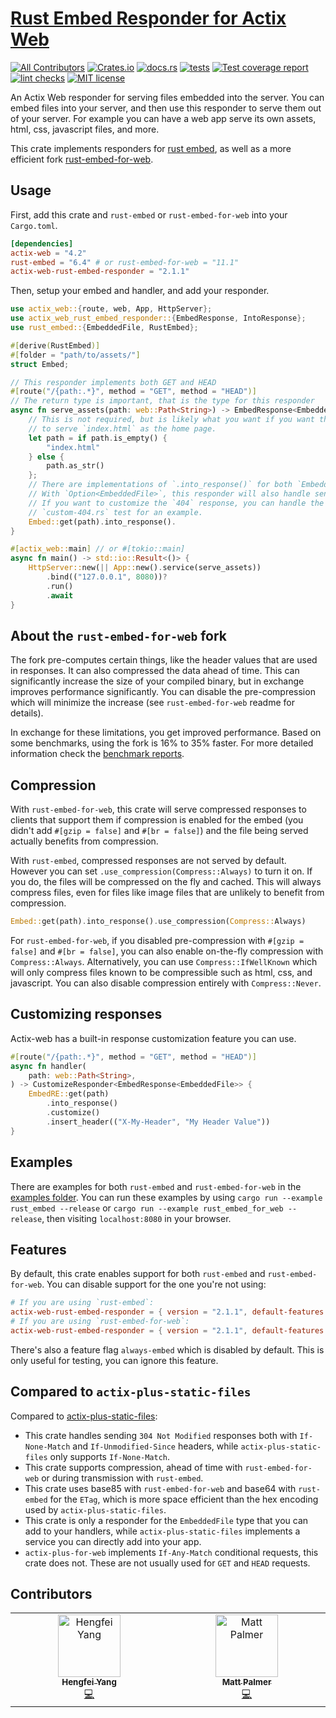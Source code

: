 # [Rust Embed Responder for Actix Web](https://github.com/SeriousBug/actix-web-rust-embed-responder)

[![All Contributors](https://img.shields.io/github/all-contributors/SeriousBug/actix-web-rust-embed-responder)](#contributors)
[![Crates.io](https://img.shields.io/crates/v/actix-web-rust-embed-responder)](https://crates.io/crates/actix-web-rust-embed-responder)
[![docs.rs](https://img.shields.io/docsrs/actix-web-rust-embed-responder)](https://docs.rs/actix-web-rust-embed-responder/latest/actix_web_rust_embed_responder/)
[![tests](https://img.shields.io/github/actions/workflow/status/SeriousBug/actix-web-rust-embed-responder/test.yml?label=tests&branch=main)](https://github.com/SeriousBug/actix-web-rust-embed-responder/actions/workflows/test.yml)
[![Test coverage report](https://img.shields.io/codecov/c/github/SeriousBug/actix-web-rust-embed-responder)](https://codecov.io/gh/SeriousBug/actix-web-rust-embed-responder)
[![lint checks](https://img.shields.io/github/actions/workflow/status/SeriousBug/actix-web-rust-embed-responder/lint.yml?label=lint&branch=main)](https://github.com/SeriousBug/actix-web-rust-embed-responder/actions/workflows/lint.yml)
[![MIT license](https://img.shields.io/github/license/SeriousBug/actix-web-rust-embed-responder)](https://github.com/SeriousBug/actix-web-rust-embed-responder/blob/main/LICENSE.txt)

An Actix Web responder for serving files embedded into the server.
You can embed files into your server, and then use this responder to serve them out of your server.
For example you can have a web app serve its own assets, html, css, javascript files, and more.

This crate implements responders for [rust embed](https://docs.rs/rust-embed/latest/rust_embed/index.html),
as well as a more efficient fork [rust-embed-for-web](https://github.com/SeriousBug/rust-embed-for-web).

## Usage

First, add this crate and `rust-embed` or `rust-embed-for-web` into your `Cargo.toml`.

```toml
[dependencies]
actix-web = "4.2"
rust-embed = "6.4" # or rust-embed-for-web = "11.1"
actix-web-rust-embed-responder = "2.1.1"
```

Then, setup your embed and handler, and add your responder.

```rs
use actix_web::{route, web, App, HttpServer};
use actix_web_rust_embed_responder::{EmbedResponse, IntoResponse};
use rust_embed::{EmbeddedFile, RustEmbed};

#[derive(RustEmbed)]
#[folder = "path/to/assets/"]
struct Embed;

// This responder implements both GET and HEAD
#[route("/{path:.*}", method = "GET", method = "HEAD")]
// The return type is important, that is the type for this responder
async fn serve_assets(path: web::Path<String>) -> EmbedResponse<EmbeddedFile> {
    // This is not required, but is likely what you want if you want this
    // to serve `index.html` as the home page.
    let path = if path.is_empty() {
        "index.html"
    } else {
        path.as_str()
    };
    // There are implementations of `.into_response()` for both `EmbeddedFile` and `Option<EmbeddedFile>`.
    // With `Option<EmbeddedFile>`, this responder will also handle sending a 404 response for `None`.
    // If you want to customize the `404` response, you can handle the `None` case yourself: see the
    // `custom-404.rs` test for an example.
    Embed::get(path).into_response().
}

#[actix_web::main] // or #[tokio::main]
async fn main() -> std::io::Result<()> {
    HttpServer::new(|| App::new().service(serve_assets))
        .bind(("127.0.0.1", 8080))?
        .run()
        .await
}
```

## About the `rust-embed-for-web` fork

The fork pre-computes certain things, like the header values that are used in responses.
It can also compressed the data ahead of time.
This can significantly increase the size of your compiled binary, but in exchange improves performance significantly.
You can disable the pre-compression which will minimize the increase (see `rust-embed-for-web` readme for details).

In exchange for these limitations, you get improved performance.
Based on some benchmarks, using the fork is 16% to 35% faster.
For more detailed information check the [benchmark reports](https://seriousbug.github.io/actix-web-rust-embed-responder/reports/).

## Compression

With `rust-embed-for-web`, this crate will serve compressed responses to clients
that support them if compression is enabled for the embed (you didn't add
`#[gzip = false]` and `#[br = false]`) and the file being served actually benefits from compression.

With `rust-embed`, compressed responses are not served by default. However you
can set `.use_compression(Compress::Always)` to turn it on. If you do, the files
will be compressed on the fly and cached. This will always compress files, even
for files like image files that are unlikely to benefit from compression.

```rs
Embed::get(path).into_response().use_compression(Compress::Always)
```

For `rust-embed-for-web`, if you disabled pre-compression with `#[gzip = false]` and `#[br = false]`,
you can also enable on-the-fly compression with `Compress::Always`.
Alternatively, you can use `Compress::IfWellKnown` which will only compress files
known to be compressible such as html, css, and javascript.
You can also disable compression entirely with `Compress::Never`.

## Customizing responses

Actix-web has a built-in response customization feature you can use.

```rs
#[route("/{path:.*}", method = "GET", method = "HEAD")]
async fn handler(
    path: web::Path<String>,
) -> CustomizeResponder<EmbedResponse<EmbeddedFile>> {
    EmbedRE::get(path)
        .into_response()
        .customize()
        .insert_header(("X-My-Header", "My Header Value"))
}
```

## Examples

There are examples for both `rust-embed` and `rust-embed-for-web` in the [examples folder](https://github.com/SeriousBug/actix-web-rust-embed-responder/tree/main/examples).
You can run these examples by using `cargo run --example rust_embed --release` or `cargo run --example rust_embed_for_web --release`, then visiting `localhost:8080` in your browser.

## Features

By default, this crate enables support for both `rust-embed` and
`rust-embed-for-web`. You can disable support for the one you're not using:

```toml
# If you are using `rust-embed`:
actix-web-rust-embed-responder = { version = "2.1.1", default-features = false, features = ["support-rust-embed"] }
# If you are using `rust-embed-for-web`:
actix-web-rust-embed-responder = { version = "2.1.1", default-features = false, features = ["support-rust-embed-for-web"] }
```

There's also a feature flag `always-embed` which is disabled by default. This is only useful for testing, you can ignore this feature.

## Compared to `actix-plus-static-files`

Compared to [actix-plus-static-files](https://crates.io/crates/actix-plus-static-files):

- This crate handles sending `304 Not Modified` responses both with `If-None-Match` and `If-Unmodified-Since` headers, while `actix-plus-static-files` only supports `If-None-Match`.
- This crate supports compression, ahead of time with `rust-embed-for-web` or during transmission with `rust-embed`.
- This crate uses base85 with `rust-embed-for-web` and base64 with `rust-embed` for the `ETag`, which is more space efficient than the hex encoding used by `actix-plus-static-files`.
- This crate is only a responder for the `EmbeddedFile` type that you can add to your handlers, while `actix-plus-static-files` implements a service you can directly add into your app.
- `actix-plus-for-web` implements `If-Any-Match` conditional requests, this crate does not. These are not usually used for `GET` and `HEAD` requests.

## Contributors

<!-- ALL-CONTRIBUTORS-LIST:START - Do not remove or modify this section -->
<!-- prettier-ignore-start -->
<!-- markdownlint-disable -->
<table>
  <tbody>
    <tr>
      <td align="center" valign="top" width="14.28%"><a href="https://github.com/hengfeiyang"><img src="https://avatars.githubusercontent.com/u/1628250?v=4?s=100" width="100px;" alt="Hengfei Yang"/><br /><sub><b>Hengfei Yang</b></sub></a><br /><a href="https://github.com/SeriousBug/actix-web-rust-embed-responder/commits?author=hengfeiyang" title="Code">💻</a></td>
      <td align="center" valign="top" width="14.28%"><a href="https://github.com/mpalmer"><img src="https://avatars.githubusercontent.com/u/357?v=4?s=100" width="100px;" alt="Matt Palmer"/><br /><sub><b>Matt Palmer</b></sub></a><br /><a href="https://github.com/SeriousBug/actix-web-rust-embed-responder/commits?author=mpalmer" title="Code">💻</a></td>
    </tr>
  </tbody>
</table>

<!-- markdownlint-restore -->
<!-- prettier-ignore-end -->

<!-- ALL-CONTRIBUTORS-LIST:END -->

